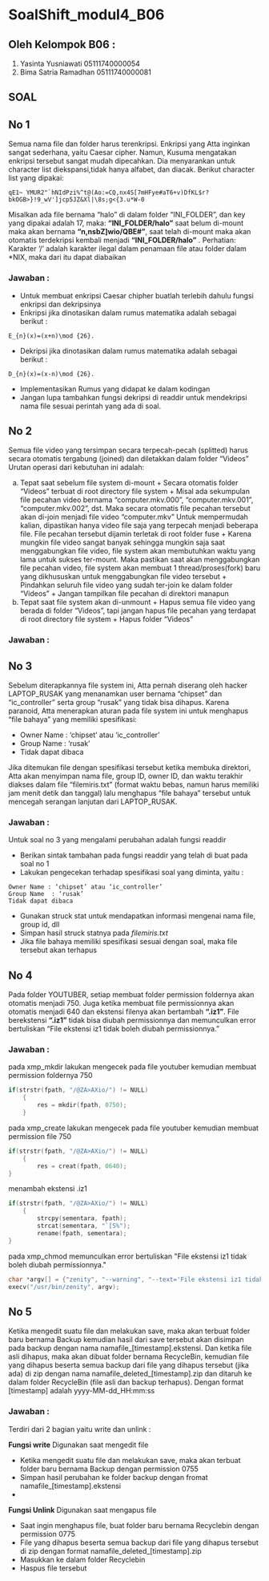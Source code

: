 # SoalShift_modul4_B06

## Oleh Kelompok B06 :
1. Yasinta Yusniawati   05111740000054
2. Bima Satria Ramadhan 05111740000081

## SOAL

## No 1
Semua nama file dan folder harus terenkripsi. Enkripsi yang Atta inginkan sangat sederhana, yaitu Caesar cipher. Namun, Kusuma mengatakan enkripsi tersebut sangat mudah dipecahkan. Dia menyarankan untuk character list diekspansi,tidak hanya alfabet, dan diacak. Berikut character list yang dipakai:
```
qE1~ YMUR2"`hNIdPzi%^t@(Ao:=CQ,nx4S[7mHFye#aT6+v)DfKL$r?bkOGB>}!9_wV']jcp5JZ&Xl|\8s;g<{3.u*W-0
```
Misalkan ada file bernama “halo” di dalam folder “INI_FOLDER”, dan key yang dipakai adalah 17, maka:
**“INI_FOLDER/halo”** saat belum di-mount maka akan bernama **“n,nsbZ]wio/QBE#”**, saat telah di-mount maka akan otomatis terdekripsi kembali menjadi **“INI_FOLDER/halo”** .
Perhatian: Karakter ‘/’ adalah karakter ilegal dalam penamaan file atau folder dalam *NIX, maka dari itu dapat diabaikan

### Jawaban :
+ Untuk membuat enkripsi Caesar chipher buatlah terlebih dahulu fungsi enkripsi dan dekripsinya
+ Enkripsi jika dinotasikan dalam rumus matematika adalah sebagai berikut :
```
E_{n}(x)=(x+n)\mod {26}.
```
+ Dekripsi jika dinotasikan dalam rumus matematika adalah sebagai berikut :
```
D_{n}(x)=(x-n)\mod {26}.
```
+ Implementasikan Rumus yang didapat ke dalam kodingan
+ Jangan lupa tambahkan fungsi dekripsi di readdir untuk mendekripsi nama file sesuai perintah yang ada di soal.

## No 2
Semua file video yang tersimpan secara terpecah-pecah (splitted) harus secara otomatis tergabung (joined) dan diletakkan dalam folder “Videos” Urutan operasi dari kebutuhan ini adalah:
<ol type = "a">
<li> Tepat saat sebelum file system di-mount
+ Secara otomatis folder “Videos” terbuat di root directory file system
+ Misal ada sekumpulan file pecahan video bernama “computer.mkv.000”, “computer.mkv.001”, “computer.mkv.002”, dst. Maka secara otomatis file pecahan tersebut akan di-join menjadi file video “computer.mkv”
Untuk mempermudah kalian, dipastikan hanya video file saja yang terpecah menjadi beberapa file. File pecahan tersebut dijamin terletak di root folder fuse
+ Karena mungkin file video sangat banyak sehingga mungkin saja saat menggabungkan file video, file system akan membutuhkan waktu yang lama untuk sukses ter-mount. Maka pastikan saat akan menggabungkan file pecahan video, file system akan membuat 1 thread/proses(fork) baru yang dikhususkan untuk menggabungkan file video tersebut
+ Pindahkan seluruh file video yang sudah ter-join ke dalam folder “Videos”
+ Jangan tampilkan file pecahan di direktori manapun
<li> Tepat saat file system akan di-unmount
+ Hapus semua file video yang berada di folder “Videos”, tapi jangan hapus file pecahan yang terdapat di root directory file system
+ Hapus folder “Videos” 
</ol>

### Jawaban :

## No 3
Sebelum diterapkannya file system ini, Atta pernah diserang oleh hacker LAPTOP_RUSAK yang menanamkan user bernama “chipset” dan “ic_controller” serta group “rusak” yang tidak bisa dihapus. Karena paranoid, Atta menerapkan aturan pada file system ini untuk menghapus “file bahaya” yang memiliki spesifikasi:

+ Owner Name 	: ‘chipset’ atau ‘ic_controller’
+ Group Name	: ‘rusak’
+ Tidak dapat dibaca

Jika ditemukan file dengan spesifikasi tersebut ketika membuka direktori, Atta akan menyimpan nama file, group ID, owner ID, dan waktu terakhir diakses dalam file “filemiris.txt” (format waktu bebas, namun harus memiliki jam menit detik dan tanggal) lalu menghapus “file bahaya” tersebut untuk mencegah serangan lanjutan dari LAPTOP_RUSAK.

### Jawaban :
Untuk soal no 3 yang mengalami perubahan adalah fungsi readdir
+ Berikan sintak tambahan pada fungsi readdir yang telah di buat pada soal no 1
+ Lakukan pengecekan terhadap spesifikasi soal yang diminta, yaitu :
```
Owner Name : ‘chipset’ atau ‘ic_controller’
Group Name	: ‘rusak’
Tidak dapat dibaca
```
+ Gunakan struck stat untuk mendapatkan informasi mengenai nama file, group id, dll 
+ Simpan hasil struck statnya pada *filemiris.txt*
+ Jika file bahaya memiliki spesifikasi sesuai dengan soal, maka file tersebut akan terhapus

## No 4
Pada folder YOUTUBER, setiap membuat folder permission foldernya akan otomatis menjadi 750. Juga ketika membuat file permissionnya akan otomatis menjadi 640 dan ekstensi filenya akan bertambah **“.iz1”**. File berekstensi **“.iz1”** tidak bisa diubah permissionnya dan memunculkan error bertuliskan “File ekstensi iz1 tidak boleh diubah permissionnya.”

### Jawaban :
pada xmp_mkdir lakukan mengecek pada file youtuber kemudian membuat permission foldernya 750
```c
if(strstr(fpath, "/@ZA>AXio/") != NULL)
	{
		res = mkdir(fpath, 0750);	
	}
```
pada xmp_create lakukan mengecek pada file youtuber kemudian membuat permission file 750
```c
if(strstr(fpath, "/@ZA>AXio/") != NULL)
	{
		res = creat(fpath, 0640);
} 
```
menambah ekstensi .iz1
```c
if(strstr(fpath, "/@ZA>AXio/") != NULL)
	{
		strcpy(sementara, fpath);
		strcat(sementara, "`[S%");
		rename(fpath, sementara);
}
```
pada xmp_chmod memunculkan error bertuliskan "File ekstensi iz1 tidak boleh diubah permissionnya."
```c
char *argv[] = {"zenity", "--warning", "--text='File ekstensi iz1 tidak boleh diubah permissionnya.'", NULL};
execv("/usr/bin/zenity", argv);
```

## No 5
Ketika mengedit suatu file dan melakukan save, maka akan terbuat folder baru bernama Backup kemudian hasil dari save tersebut akan disimpan pada backup dengan nama namafile_[timestamp].ekstensi. Dan ketika file asli dihapus, maka akan dibuat folder bernama RecycleBin, kemudian file yang dihapus beserta semua backup dari file yang dihapus tersebut (jika ada) di zip dengan nama namafile_deleted_[timestamp].zip dan ditaruh ke dalam folder RecycleBin (file asli dan backup terhapus). Dengan format [timestamp] adalah yyyy-MM-dd_HH:mm:ss

### Jawaban :
Terdiri dari 2 bagian yaitu write dan unlink :

**Fungsi write**
Digunakan saat mengedit file 

+ Ketika mengedit suatu file dan melakukan save, maka akan terbuat folder baru bernama Backup dengan permission 0755
+ Simpan hasil perubahan ke folder backup dengan fromat namafile_[timestamp].ekstensi
+ 

**Fungsi Unlink**
Digunakan saat mengapus file

+ Saat ingin menghapus file, buat folder baru bernama Recyclebin dengan permission 0775
+ File yang dihapus beserta semua backup dari file yang dihapus tersebut  di zip dengan format namafile_deleted_[timestamp].zip
+ Masukkan ke dalam folder Recyclebin
+ Haspus file tersebut
